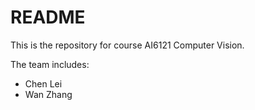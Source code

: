 # README

This is the repository for course AI6121 Computer Vision.

The team includes:

- Chen Lei
- Wan Zhang
